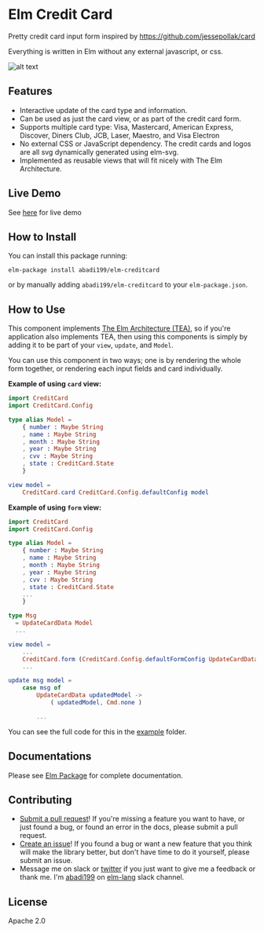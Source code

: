 # Elm Credit Card

Pretty credit card input form inspired by https://github.com/jessepollak/card

Everything is written in Elm without any external javascript, or css.


![alt text](https://github.com/abadi199/elm-creditcard/raw/master/images/form.gif "Sample of Credit Card Form")

## Features
 * Interactive update of the card type and information.
 * Can be used as just the card view, or as part of the credit card form.
 * Supports multiple card type: Visa, Mastercard, American Express, Discover, Diners Club, JCB, Laser, Maestro, and Visa Electron
 * No external CSS or JavaScript dependency. The credit cards and logos are all svg dynamically generated using elm-svg.
 * Implemented as reusable views that will fit nicely with The Elm Architecture.

## Live Demo
See [here](http://abadi199.github.io/elm-creditcard#live-demo) for live demo

## How to Install
You can install this package running:
```
elm-package install abadi199/elm-creditcard
```
or by manually adding `abadi199/elm-creditcard` to your `elm-package.json`.

## How to Use

This component implements [The Elm Architecture (TEA)](http://guide.elm-lang.org/architecture/index.html), so if you're application also implements TEA, then using this components is simply by adding it to be part of your `view`, `update`, and `Model`.

You can use this component in two ways; one is by rendering the whole form together, or rendering each input fields and card individually.

**Example of using `card` view:**
```elm
import CreditCard
import CreditCard.Config

type alias Model =
    { number : Maybe String
    , name : Maybe String
    , month : Maybe String
    , year : Maybe String
    , cvv : Maybe String
    , state : CreditCard.State
    }

view model =
    CreditCard.card CreditCard.Config.defaultConfig model

```
**Example of using `form` view:**
```elm
import CreditCard
import CreditCard.Config

type alias Model =
    { number : Maybe String
    , name : Maybe String
    , month : Maybe String
    , year : Maybe String
    , cvv : Maybe String
    , state : CreditCard.State
    ...
    }

type Msg
  = UpdateCardData Model
  ...

view model =
    ...
    CreditCard.form (CreditCard.Config.defaultFormConfig UpdateCardData) model
    ...

update msg model =
    case msg of
        UpdateCardData updatedModel ->
            ( updatedModel, Cmd.none )

        ...

```
You can see the full code for this in the [example](https://github.com/abadi199/elm-creditcard/blob/master/src/Examples/) folder.

## Documentations
Please see [Elm Package](http://package.elm-lang.org/packages/abadi199/elm-creditcard/latest) for complete documentation.

## Contributing
- [Submit a pull request](https://github.com/abadi199/elm-creditcard)! If you're missing a feature you want to have, or just found a bug, or found an error in the docs, please submit a pull request.
- [Create an issue](https://github.com/abadi199/elm-creditcard/issues)! If you found a bug or want a new feature that you think will make the library better, but don't have time to do it yourself, please submit an issue.
- Message me on slack or [twitter](https://twitter.com/abadikurniawan) if you just want to give me a feedback or thank me. I'm [abadi199](https://elmlang.slack.com/team/abadi199) on [elm-lang](https://elmlang.herokuapp.com/) slack channel.

## License
Apache 2.0
